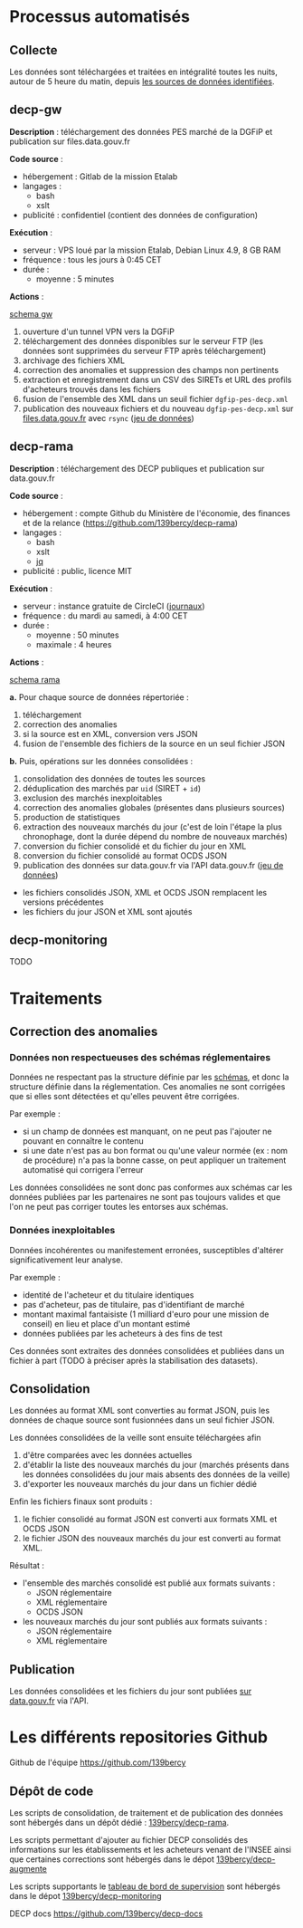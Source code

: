 # Processus automatisés <!-- {docsify-ignore-all} -->



## Collecte

Les données sont téléchargées et traitées en intégralité toutes les nuits, autour de 5 heure du matin, depuis [les sources de données identifiées](comprendre-les-decp/sources.md).

## decp-gw

**Description** : téléchargement des données PES marché de la DGFiP et publication sur files.data.gouv.fr

**Code source** :

- hébergement : Gitlab de la mission Etalab
- langages :
  - bash
  - xslt
- publicité : confidentiel (contient des données de configuration)

**Exécution** :

- serveur : VPS loué par la mission Etalab, Debian Linux 4.9, 8 GB RAM
- fréquence : tous les jours à 0:45 CET
- durée :
  - moyenne : 5 minutes

**Actions** :

<!-- Méthode d'inclusion utilisée : dans draw.io, faites File/Export as.../HTML, et ne gardez que <div> et          <script> -->

[schema gw](../_media/decp-gw.drawio.html ':include')


1. ouverture d'un tunnel VPN vers la DGFiP
2. téléchargement des données disponibles sur le serveur FTP (les données sont supprimées du serveur FTP après téléchargement)
3. archivage des fichiers XML
4. correction des anomalies et suppression des champs non pertinents
5. extraction et enregistrement dans un CSV des SIRETs et URL des profils d'acheteurs trouvés dans les fichiers
6. fusion de l'ensemble des XML dans un seuil fichier `dgfip-pes-decp.xml`
7. publication des nouveaux fichiers et du nouveau `dgfip-pes-decp.xml` sur [files.data.gouv.fr](https://files.data.gouv.fr/decp/) avec `rsync` ([jeu de données](https://www.data.gouv.fr/fr/datasets/donnees-essentielles-de-la-commande-publique-transmises-via-le-pes-marche/))

## decp-rama

**Description** : téléchargement des DECP publiques et publication sur data.gouv.fr

**Code source** :

- hébergement : compte Github du Ministère de l'économie, des finances et de la relance (https://github.com/139bercy/decp-rama)
- langages :
  - bash
  - xslt
  - [jq](https://stedolan.github.io/jq/)
- publicité : public, licence MIT

**Exécution** :

- serveur : instance gratuite de CircleCI ([journaux](https://app.circleci.com/pipelines/github/139bercy/decp-rama))
- fréquence : du mardi au samedi, à 4:00 CET
- durée :
  - moyenne : 50 minutes
  - maximale : 4 heures

**Actions** :

[schema rama](../_media/decp-rama.drawio.html ':include')


**a.** Pour chaque source de données répertoriée :

1. téléchargement
2. correction des anomalies
3. si la source est en XML, conversion vers JSON
4. fusion de l'ensemble des fichiers de la source en un seul fichier JSON

**b.** Puis, opérations sur les données consolidées :

1. consolidation des données de toutes les sources
2. déduplication des marchés par `uid` (SIRET + `id`)
2. exclusion des marchés inexploitables
3. correction des anomalies globales (présentes dans plusieurs sources)
4. production de statistiques
5. extraction des nouveaux marchés du jour (c'est de loin l'étape la plus chronophage, dont la durée dépend du nombre de nouveaux marchés)
6. conversion du fichier consolidé et du fichier du jour en XML
7. conversion du fichier consolidé au format OCDS JSON
8. publication des données sur data.gouv.fr via l'API data.gouv.fr ([jeu de données](https://www.data.gouv.fr/fr/datasets/5cd57bf68b4c4179299eb0e9/))
  - les fichiers consolidés JSON, XML et OCDS JSON remplacent les versions précédentes
  - les fichiers du jour JSON et XML sont ajoutés

## decp-monitoring

TODO

# Traitements <!-- {docsify-ignore-all} -->

## Correction des anomalies <!-- {docsify-ignore-all} -->

### Données non respectueuses des schémas réglementaires

Données ne respectant pas la structure définie par les [schémas](comprendre-les-decp/schemas.md), et donc la structure définie dans la réglementation. Ces anomalies ne sont corrigées que si elles sont détectées et qu'elles peuvent être corrigées.

Par exemple :

- si un champ de données est manquant, on ne peut pas l'ajouter ne pouvant en connaître le contenu
- si une date n'est pas au bon format ou qu'une valeur normée (ex : nom de procédure) n'a pas la bonne casse, on peut appliquer un traitement automatisé qui corrigera l'erreur

Les données consolidées ne sont donc pas conformes aux schémas car les données publiées par les partenaires ne sont pas toujours valides et que l'on ne peut pas corriger toutes les entorses aux schémas.

### Données inexploitables

Données incohérentes ou manifestement erronées, susceptibles d'altérer significativement leur analyse.

Par exemple :

- identité de l'acheteur et du titulaire identiques
- pas d'acheteur, pas de titulaire, pas d'identifiant de marché
- montant maximal fantaisiste (1 milliard d'euro pour une mission de conseil) en lieu et place d'un montant estimé
- données publiées par les acheteurs à des fins de test

Ces données sont extraites des données consolidées et publiées dans un fichier à part (TODO à préciser après la stabilisation des datasets).

## Consolidation

Les données au format XML sont converties au format JSON, puis les données de chaque source sont fusionnées dans un seul fichier JSON.

Les données consolidées de la veille sont ensuite téléchargées afin

1. d'être comparées avec les données actuelles
2. d'établir la liste des nouveaux marchés du jour (marchés présents dans les données consolidées du jour mais absents des données de la veille)
3. d'exporter les nouveaux marchés du jour dans un fichier dédié

Enfin les fichiers finaux sont produits :

1. le fichier consolidé au format JSON est converti aux formats XML et OCDS JSON
2. le fichier JSON des nouveaux marchés du jour est converti au format XML.

Résultat :

- l'ensemble des marchés consolidé est publié aux formats suivants :
  - JSON réglementaire
  - XML réglementaire
  - OCDS JSON
- les nouveaux marchés du jour sont publiés aux formats suivants :
  - JSON réglementaire
  - XML réglementaire

## Publication

Les données consolidées et les fichiers du jour sont publiées [sur data.gouv.fr](https://www.data.gouv.fr/fr/datasets/5cd57bf68b4c4179299eb0e9/) via l'API.

# Les différents repositories Github <!-- {docsify-ignore-all} -->

Github de l'équipe https://github.com/139bercy

## Dépôt de code

Les scripts de consolidation, de traitement et de publication des données sont hébergés dans un dépôt dédié : [139bercy/decp-rama](https://github.com/139bercy/decp-rama/).

Les scripts permettant d'ajouter au fichier DECP consolidés des informations sur les établissements et les acheteurs venant de l'INSEE ainsi que certaines corrections sont hébergés dans le dépot [139bercy/decp-augmente](https://github.com/139bercy/decp-augmente)

Les scripts supportants le [tableau de bord de supervision](https://139bercy.github.io/decp-monitoring/)
sont hébergés dans le dépot [139bercy/decp-monitoring](https://github.com/139bercy/decp-monitoring)

DECP docs https://github.com/139bercy/decp-docs